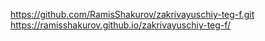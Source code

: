 https://github.com/RamisShakurov/zakrivayuschiy-teg-f.git
https://ramisshakurov.github.io/zakrivayuschiy-teg-f/